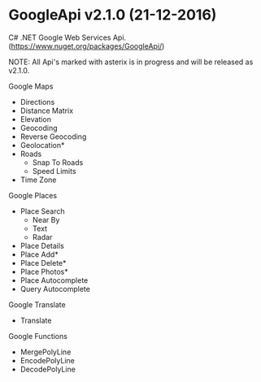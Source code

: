 GoogleApi v2.1.0 (21-12-2016)
=================================

C# .NET Google Web Services Api. (https://www.nuget.org/packages/GoogleApi/)

NOTE: All Api's marked with asterix is in progress and will be released as v2.1.0.



Google Maps
  * Directions
  * Distance Matrix
  * Elevation
  * Geocoding 
  * Reverse Geocoding
  * Geolocation*
  * Roads 
    * Snap To Roads
    * Speed Limits
  * Time Zone



Google Places
  * Place Search
    * Near By
	* Text
	* Radar
  * Place Details
  * Place Add*
  * Place Delete*
  * Place Photos*
  * Place Autocomplete
  * Query Autocomplete



Google Translate 
  * Translate



Google Functions 
  * MergePolyLine
  * EncodePolyLine
  * DecodePolyLine

